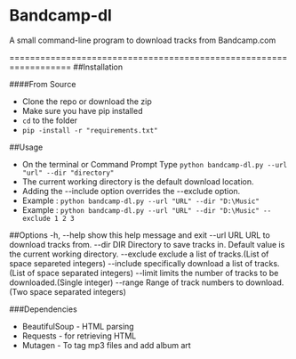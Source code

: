 # Bandcamp-dl
A small command-line program to download tracks from Bandcamp.com 

==================================================================
##Installation

####From Source
* Clone the repo or download the zip
* Make sure you have pip installed
* `cd` to the folder
* `pip -install -r "requirements.txt"`

##Usage
* On the terminal or Command Prompt Type
  `python bandcamp-dl.py --url "url" --dir "directory"`
* The current working directory is the default download location.
* Adding the --include option overrides the --exclude option. 
* Example : `python bandcamp-dl.py --url "URL" --dir "D:\Music"`
* Example : `python bandcamp-dl.py --url "URL" --dir "D:\Music" --exclude 1 2 3`

##Options
     -h, --help  show this help message and exit
     --url URL   URL to download tracks from.
     --dir DIR   Directory to save tracks in. Default value is the current
                 working directory.
     --exclude   exclude a list of tracks.(List of space separeted integers)
     --include   specifically download a list of tracks.(List of space separated integers)
     --limit     limits the number of tracks to be downloaded.(Single integer)
     --range     Range of track numbers to download.(Two space separated integers)
  
###Dependencies
* BeautifulSoup - HTML parsing
* Requests - for retrieving HTML
* Mutagen - To tag mp3 files and add album art
